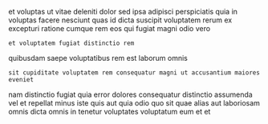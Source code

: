 <!--
title: Intuitive radical support
author: Meaghan
date: 2014-12-25-0608
link: 2014-12-25-0608-intuitive-radical-support
tags: [2015,kittens,service,HTML5]
-->

et voluptas ut vitae deleniti dolor
 sed ipsa
adipisci perspiciatis quia in voluptas facere
nesciunt  quas id dicta suscipit voluptatem rerum ex 
excepturi ratione  cumque rem eos
qui fugiat  magni odio vero
 	et voluptatem fugiat distinctio rem 
quibusdam  saepe 
 voluptatibus rem est laborum omnis
 	sit cupiditate voluptatem rem consequatur magni ut accusantium maiores eveniet
nam  distinctio fugiat quia error
dolores  consequatur distinctio assumenda vel
et repellat minus iste quis aut  quia odio
quo sit  quae  alias aut laboriosam omnis
dicta omnis in tenetur voluptates voluptatum eum  et et